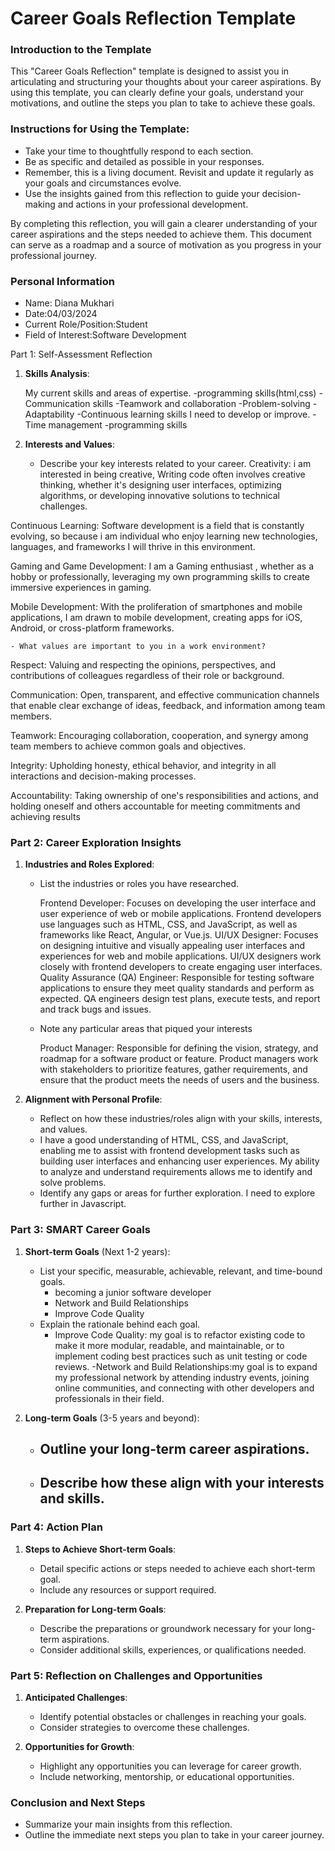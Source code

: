 
# Career Goals Reflection Template

### Introduction to the Template

This "Career Goals Reflection" template is designed to assist you in articulating and structuring your thoughts about your career aspirations. By using this template, you can clearly define your goals, understand your motivations, and outline the steps you plan to take to achieve these goals.

### Instructions for Using the Template:

- Take your time to thoughtfully respond to each section.
- Be as specific and detailed as possible in your responses.
- Remember, this is a living document. Revisit and update it regularly as your goals and circumstances evolve.
- Use the insights gained from this reflection to guide your decision-making and actions in your professional development.

By completing this reflection, you will gain a clearer understanding of your career aspirations and the steps needed to achieve them. This document can serve as a roadmap and a source of motivation as you progress in your professional journey.

### Personal Information

- Name: Diana Mukhari
- Date:04/03/2024
- Current Role/Position:Student
- Field of Interest:Software Development

Part 1: Self-Assessment Reflection

1. **Skills Analysis**:
    
     My current skills and areas of expertise.
-programming skills(html,css)
-Communication skills
-Teamwork and collaboration
-Problem-solving
-Adaptability
-Continuous learning
   skills I need to develop or improve.
-Time management
-programming skills
3. **Interests and Values**:
    
    - Describe your key interests related to your career.
      Creativity: i am interested in being creative, Writing code often involves creative thinking, whether it's designing user interfaces, optimizing algorithms, or developing innovative solutions to technical challenges.

Continuous Learning: Software development is a field that is constantly evolving, so because i am individual who enjoy learning new technologies, languages, and frameworks I will thrive in this environment.

Gaming and Game Development: I am a Gaming enthusiast , whether as a hobby or professionally, leveraging my own programming skills to create immersive experiences in gaming.

Mobile Development: With the proliferation of smartphones and mobile applications, I am drawn to mobile development, creating apps for iOS, Android, or cross-platform frameworks.

    - What values are important to you in a work environment?
    
Respect: Valuing and respecting the opinions, perspectives, and contributions of colleagues regardless of their role or background.

Communication: Open, transparent, and effective communication channels that enable clear exchange of ideas, feedback, and information among team members.

Teamwork: Encouraging collaboration, cooperation, and synergy among team members to achieve common goals and objectives.

Integrity: Upholding honesty, ethical behavior, and integrity in all interactions and decision-making processes.

Accountability: Taking ownership of one's responsibilities and actions, and holding oneself and others accountable for meeting commitments and achieving results

### Part 2: Career Exploration Insights

1. **Industries and Roles Explored**:
    
    - List the industries or roles you have researched.
      
      Frontend Developer: Focuses on developing the user interface and user experience of web or mobile applications. Frontend developers use languages such as HTML, CSS, and JavaScript, as well as frameworks like React, Angular, or Vue.js.
      UI/UX Designer: Focuses on designing intuitive and visually appealing user interfaces and experiences for web and mobile applications. UI/UX designers work closely with frontend developers to create engaging user interfaces.
      Quality Assurance (QA) Engineer: Responsible for testing software applications to ensure they meet quality standards and perform as expected. QA engineers design test plans, execute tests, and report and track bugs and issues.
      
    - Note any particular areas that piqued your interests
      
      Product Manager: Responsible for defining the vision, strategy, and roadmap for a software product or feature. Product managers work with stakeholders to prioritize features, gather requirements, and ensure that the product meets the needs of users and the business.
      
2. **Alignment with Personal Profile**:
    
    - Reflect on how these industries/roles align with your skills, interests, and values.
    - 
       I have a good understanding of HTML, CSS, and JavaScript, enabling me to assist with frontend development tasks such as building user interfaces and enhancing user experiences. My ability to analyze and understand requirements allows me to identify and solve problems.
    - Identify any gaps or areas for further exploration.
I need to explore further in Javascript.
### Part 3: SMART Career Goals

1. **Short-term Goals** (Next 1-2 years):
    
    - List your specific, measurable, achievable, relevant, and time-bound goals.
         - becoming a junior software developer
         - Network and Build Relationships
         - Improve Code Quality
    - Explain the rationale behind each goal.
        - Improve Code Quality: my goal is to refactor existing code to make it more modular, readable, and 
           maintainable, or to implement coding best practices such as unit testing or code reviews.
          -Network and Build Relationships:my goal is to expand my professional network by attending 
       industry events, joining online communities, and connecting with other developers and professionals in their field.
2. **Long-term Goals** (3-5 years and beyond):
    
    - Outline your long-term career aspirations.
       - 
    - Describe how these align with your interests and skills.
       -
### Part 4: Action Plan

1. **Steps to Achieve Short-term Goals**:
    
    - Detail specific actions or steps needed to achieve each short-term goal.
    - Include any resources or support required.
2. **Preparation for Long-term Goals**:
    
    - Describe the preparations or groundwork necessary for your long-term aspirations.
    - Consider additional skills, experiences, or qualifications needed.

### Part 5: Reflection on Challenges and Opportunities

1. **Anticipated Challenges**:
    
    - Identify potential obstacles or challenges in reaching your goals.
    - Consider strategies to overcome these challenges.
2. **Opportunities for Growth**:
    
    - Highlight any opportunities you can leverage for career growth.
    - Include networking, mentorship, or educational opportunities.

### Conclusion and Next Steps

- Summarize your main insights from this reflection.
- Outline the immediate next steps you plan to take in your career journey.


